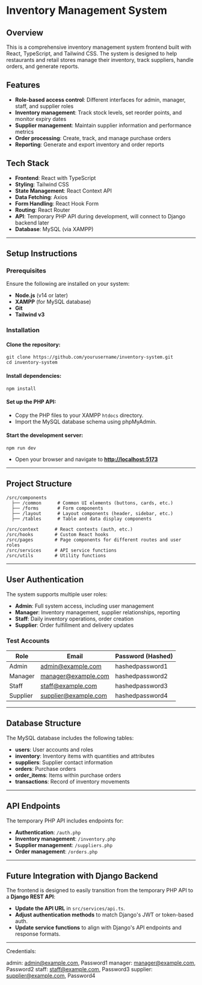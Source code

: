 # Inventory Management System

## Overview
This is a comprehensive inventory management system frontend built with React, TypeScript, and Tailwind CSS. The system is designed to help restaurants and retail stores manage their inventory, track suppliers, handle orders, and generate reports.

## Features

- **Role-based access control**: Different interfaces for admin, manager, staff, and supplier roles  
- **Inventory management**: Track stock levels, set reorder points, and monitor expiry dates  
- **Supplier management**: Maintain supplier information and performance metrics  
- **Order processing**: Create, track, and manage purchase orders  
- **Reporting**: Generate and export inventory and order reports  

## Tech Stack

- **Frontend**: React with TypeScript  
- **Styling**: Tailwind CSS  
- **State Management**: React Context API  
- **Data Fetching**: Axios  
- **Form Handling**: React Hook Form  
- **Routing**: React Router  
- **API**: Temporary PHP API during development, will connect to Django backend later  
- **Database**: MySQL (via XAMPP)  

---

## Setup Instructions

### Prerequisites

Ensure the following are installed on your system:

- **Node.js** (v14 or later)  
- **XAMPP** (for MySQL database)  
- **Git**
- **Tailwind v3**

### Installation

#### Clone the repository:
```
git clone https://github.com/yourusername/inventory-system.git
cd inventory-system
```

#### Install dependencies:
```
npm install
```

#### Set up the PHP API:
- Copy the PHP files to your XAMPP `htdocs` directory.  
- Import the MySQL database schema using phpMyAdmin.

#### Start the development server:
```
npm run dev
```

- Open your browser and navigate to **[http://localhost:5173](http://localhost:5173)**

---

## Project Structure

```
/src/components
  ├── /common      # Common UI elements (buttons, cards, etc.)
  ├── /forms       # Form components
  ├── /layout      # Layout components (header, sidebar, etc.)
  ├── /tables      # Table and data display components

/src/context      # React contexts (auth, etc.)
/src/hooks        # Custom React hooks
/src/pages        # Page components for different routes and user roles
/src/services     # API service functions
/src/utils        # Utility functions
```

---

## User Authentication

The system supports multiple user roles:

- **Admin**: Full system access, including user management  
- **Manager**: Inventory management, supplier relationships, reporting  
- **Staff**: Daily inventory operations, order creation  
- **Supplier**: Order fulfillment and delivery updates  

### Test Accounts

| Role     | Email                 | Password (Hashed) |
|----------|-----------------------|-------------------|
| Admin    | admin@example.com     | hashedpassword1  |
| Manager  | manager@example.com   | hashedpassword2  |
| Staff    | staff@example.com     | hashedpassword3  |
| Supplier | supplier@example.com  | hashedpassword4  |

---

## Database Structure

The MySQL database includes the following tables:

- **users**: User accounts and roles  
- **inventory**: Inventory items with quantities and attributes  
- **suppliers**: Supplier contact information  
- **orders**: Purchase orders  
- **order_items**: Items within purchase orders  
- **transactions**: Record of inventory movements  

---

## API Endpoints

The temporary PHP API includes endpoints for:

- **Authentication**: `/auth.php`  
- **Inventory management**: `/inventory.php`  
- **Supplier management**: `/suppliers.php`  
- **Order management**: `/orders.php`  

---

## Future Integration with Django Backend

The frontend is designed to easily transition from the temporary PHP API to a **Django REST API**:

- **Update the API URL** in `src/services/api.ts`.  
- **Adjust authentication methods** to match Django's JWT or token-based auth.  
- **Update service functions** to align with Django's API endpoints and response formats.  

---


Credentials:

admin:	admin@example.com, Password1
manager:	manager@example.com, Password2
staff:	staff@example.com, Password3
supplier:	supplier@example.com, Password4
